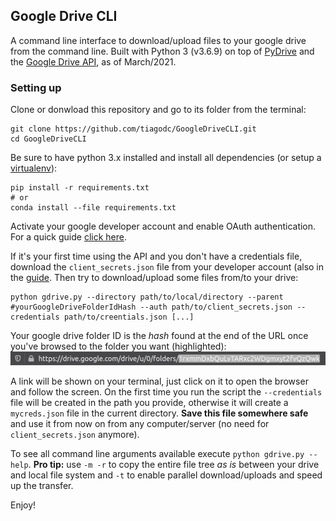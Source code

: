 ## Google Drive CLI

A command line interface to download/upload files to your google drive from the command line. Built with Python 3 (v3.6.9) on top of [PyDrive](https://github.com/googleworkspace/PyDrive) and the [Google Drive API](https://developers.google.com/drive/api/v3/about-sdk), as of March/2021.

### Setting up

Clone or donwload this repository and go to its folder from the terminal:

```
git clone https://github.com/tiagodc/GoogleDriveCLI.git
cd GoogleDriveCLI
```

Be sure to have python 3.x installed and install all dependencies (or setup a [virtualenv](docs/virtualenv.md)):

```
pip install -r requirements.txt
# or
conda install --file requirements.txt
```

Activate your google developer account and enable OAuth authentication. For a quick guide [click here](docs/oauth.md).

If it's your first time using the API and you don't have a credentials file, download the `client_secrets.json` file from your developer account (also in the [guide](docs/oauth.md). Then try to download/upload some files from/to your drive:

```
python gdrive.py --directory path/to/local/directory --parent #yourGoogleDriveFolderIdHash --auth path/to/client_secrets.json --credentials path/to/creentials.json [...]
```

Your google drive folder ID is the *hash* found at the end of the URL once you've browsed to the folder you want (highlighted):
![id url](docs/screens/url.png)

A link will be shown on your terminal, just click on it to open the browser and follow the screen. On the first time you run the script the `--credentials` file will be created in the path you provide, otherwise it will create a `mycreds.json` file in the current directory. **Save this file somewhere safe** and use it from now on from any computer/server (no need for `client_secrets.json` anymore).

To see all command line arguments available execute `python gdrive.py --help`. **Pro tip:** use `-m -r` to copy the entire file tree *as is* between your drive and local file system and `-t` to enable parallel download/uploads and speed up the transfer.

Enjoy!